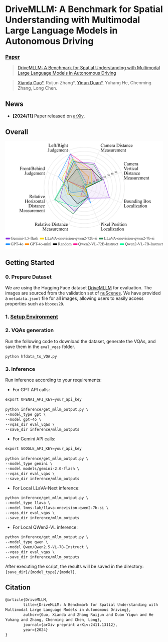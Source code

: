# DriveMLLM: A Benchmark for Spatial Understanding with Multimodal Large Language Models in Autonomous Driving

### [Paper](https://arxiv.org/abs/2411.13112)

> [DriveMLLM: A Benchmark for Spatial Understanding with Multimodal Large Language Models in Autonomous Driving](https://arxiv.org/abs/2411.13112)

> [Xianda Guo*](https://scholar.google.com/citations?user=jPvOqgYAAAAJ), Ruijun Zhang*, [Yiqun Duan*](https://scholar.google.com.hk/citations?user=NmwjI0AAAAAJ&hl=zh-CN), Yuhang He, Chenming Zhang, Long Chen.

## News 
- **[2024/11]** Paper released on [arXiv](https://arxiv.org/abs/2411.13112).

## Overall
![vis](radar.jpg)

## Getting Started

### 0. Prepare Dataset

We are using the Hugging Face dataset [DriveMLLM](https://huggingface.co/datasets/bonbon-rj/DriveMLLM) for evaluation. The images are sourced from the validation set of [nuScenes](https://www.nuscenes.org/). We have provided a `metadata.jsonl` file for all images, allowing users to easily access properties such as `bboxes2D`.


### 1. [Setup Environment](docs/EnvironmentSetup.md)

### 2. VQAs generation

Run the following code to download the dataset, generate the VQAs, and save them in the `eval_vqas` folder.
```shell
python hfdata_to_VQA.py
```

### 3. Inference

Run inference according to your requirements:
- For GPT API calls:

```shell
export OPENAI_API_KEY=your_api_key

python inference/get_mllm_output.py \
--model_type gpt \
--model gpt-4o \
--vqas_dir eval_vqas \
--save_dir inference/mllm_outputs
```

- For Gemini API calls:

```shell
export GOOGLE_API_KEY=your_api_key

python inference/get_mllm_output.py \
--model_type gemini \
--model models/gemini-2.0-flash \
--vqas_dir eval_vqas \
--save_dir inference/mllm_outputs
```

- For Local LLaVA-Next inference:
```shell
python inference/get_mllm_output.py \
--model_type llava \
--model lmms-lab/llava-onevision-qwen2-7b-si \
--vqas_dir eval_vqas \
--save_dir inference/mllm_outputs
```

- For Local QWen2-VL inference:
```shell
python inference/get_mllm_output.py \
--model_type qwen \
--model Qwen/Qwen2.5-VL-7B-Instruct \
--vqas_dir eval_vqas \
--save_dir inference/mllm_outputs
```

After executing the script, the results will be saved in the directory: `{save_dir}/{model_type}/{model}`.


## Citation
```
@article{DriveMLLM,
        title={DriveMLLM: A Benchmark for Spatial Understanding with Multimodal Large Language Models in Autonomous Driving},
        author={Guo, Xianda and Zhang Ruijun and Duan Yiqun and He Yuhang and Zhang, Chenming and Chen, Long},
        journal={arXiv preprint arXiv:2411.13112},
        year={2024}
}
```
